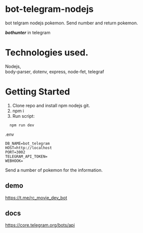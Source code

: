 # bot-telegram-nodejs
bot telgram nodejs pokemon. Send number and return pokemon.

  **_bothunter_** in telegram

# Technologies used.
Nodejs,   
body-parser,
dotenv,
express,
node-fet,
telegraf

# Getting Started
1. Clone repo and install npm nodejs git.
2. npm i
3. Run script:

  ```
    npm run dev
  ```
.env
```
DB_NAME=bot_telegram
HOST=http://localhost
PORT=3002
TELEGRAM_API_TOKEN=
WEBHOOK=
```

Send a number of pokemon for the information.

## demo
https://t.me/rc_movie_dev_bot

## docs
https://core.telegram.org/bots/api

